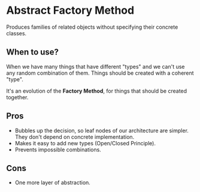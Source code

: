 # Abstract Factory Method

Produces families of related objects without specifying their concrete classes.

## When to use?

When we have many things that have different "types" and we can't use any random combination of them. Things should be created with a coherent "type".

It's an evolution of the **Factory Method**, for things that should be created together.

## Pros

- Bubbles up the decision, so leaf nodes of our architecture are simpler. They don't depend on concrete implementation.
- Makes it easy to add new types (Open/Closed Principle).
- Prevents impossible combinations.

## Cons

- One more layer of abstraction.
